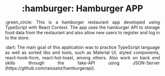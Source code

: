 <h1 align="center">
  :hamburger: Hamburger APP
</h1>

<p align = "justify">
	:green_circle: This is a hamburger restaurant app developed using TypeScript with React Context. The app uses the hamburger API to storage food data from the restaurant and also allow new users to register and log in to the store.
</p>

<p align = "justify">
:dart: The main goal of this application was to practice TypeScript language as well as sorted libs and tools, such as Material UI, styled components, react-hook-form, react-hot-toast, among others. Also work on back end skills through the fake-API using JSON-Server (https://github.com/raissalst/hamburgerapi).
</p>
